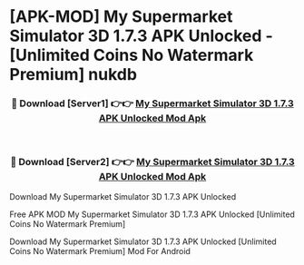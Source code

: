 # [APK-MOD] My Supermarket Simulator 3D 1.7.3 APK Unlocked - [Unlimited Coins No Watermark Premium] nukdb



<div align="center">
<h3>🔴 Download [Server1] 👉👉 <a href="https://momento.my/?title=My_Supermarket_Simulator_3D_1.7.3_APK_Unlocked">My Supermarket Simulator 3D 1.7.3 APK Unlocked Mod Apk</a></h3><br>

<h3>🔴 Download [Server2] 👉👉 <a href="https://momento.my/?title=My_Supermarket_Simulator_3D_1.7.3_APK_Unlocked">My Supermarket Simulator 3D 1.7.3 APK Unlocked Mod Apk</a></h3>
</div>



Download My Supermarket Simulator 3D 1.7.3 APK Unlocked 

Free APK MOD My Supermarket Simulator 3D 1.7.3 APK Unlocked [Unlimited Coins No Watermark Premium]

Download My Supermarket Simulator 3D 1.7.3 APK Unlocked [Unlimited Coins No Watermark Premium] Mod For Android
